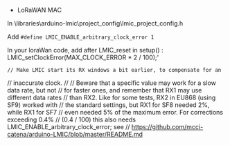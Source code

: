 * LoRaWAN MAC

In \libraries\arduino-lmic\project_config\lmic_project_config.h

Add  `#define LMIC_ENABLE_arbitrary_clock_error 1`

In your loraWan code, add after LMIC_reset in setup() :
    LMIC_setClockError(MAX_CLOCK_ERROR * 2 / 100);'
    
    
    // Make LMIC start its RX windows a bit earlier, to compensate for an
// inaccurate clock.
//
// Beware that a specific value may work for a slow data rate, but not
// for faster ones, and remember that RX1 may use different data rates
// than RX2. Like for some tests, RX2 in EU868 (using SF9) worked with
// the standard settings, but RX1 for SF8 needed 2%, while RX1 for SF7
// even needed 5% of the maximum error. For corrections exceeding 0.4%
// (0.4 / 100) this also needs LMIC_ENABLE_arbitrary_clock_error; see
// https://github.com/mcci-catena/arduino-LMIC/blob/master/README.md
